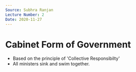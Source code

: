 ```yaml
---
Source: Subhra Ranjan
Lecture Number: 2
Date: 2020-11-27
---
```


# Cabinet Form of Government
- Based on the principle of 'Collective Responsibilty'
- All ministers sink and swim together.